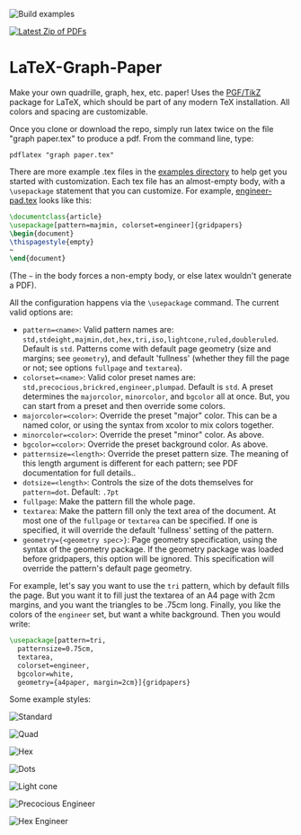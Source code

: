 ![Build examples](../../actions/workflows/pdflatex-examples.yml/badge.svg)

[![Latest Zip of PDFs](https://img.shields.io/badge/Latest_Zip_of_PDFs-latest-orange.svg?style=flat)](../gh-action-result/examples/pdfs.zip?raw=true)

# LaTeX-Graph-Paper
Make your own quadrille, graph, hex, etc. paper! Uses the [PGF/TikZ](https://en.wikipedia.org/wiki/PGF/TikZ) package for LaTeX, which should be part of any modern TeX installation. All colors and spacing are customizable.

Once you clone or download the repo, simply run latex twice on the
file "graph paper.tex" to produce a pdf. From the command line, type:

    pdflatex "graph paper.tex"

There are more example .tex files in the [examples
directory](./examples/) to help get you started with customization.
Each tex file has an almost-empty body, with a `\usepackage` statement
that you can customize.  For example,
[engineer-pad.tex](./examples/engineer-pad.tex) looks like this:
```latex
\documentclass{article}
\usepackage[pattern=majmin, colorset=engineer]{gridpapers}
\begin{document}
\thispagestyle{empty}
~
\end{document}
```
(The `~` in the body forces a non-empty body, or else latex wouldn't
generate a PDF).

All the configuration happens via the `\usepackage` command.  The
current valid options are:

* `pattern=<name>`:
Valid pattern names are:
`std,stdeight,majmin,dot,hex,tri,iso,lightcone,ruled,doubleruled`. Default
is `std`.  Patterns come with default page geometry (size and margins;
see `geometry`), and default 'fullness' (whether they fill the page or
not; see options `fullpage` and `textarea`).
* `colorset=<name>`:
Valid color preset names are:
`std,precocious,brickred,engineer,plumpad`.  Default is `std`.  A
preset determines the `majorcolor`, `minorcolor`, and `bgcolor` all at
once.  But, you can start from a preset and then override some colors.
* `majorcolor=<color>`: Override the preset "major" color.  This can
  be a named color, or using the syntax from xcolor to mix colors
  together.
* `minorcolor=<color>`: Override the preset "minor" color.  As above.
* `bgcolor=<color>`: Override the preset background color.  As above.
* `patternsize=<length>`: Override the preset pattern size.  The
  meaning of this length argument is different for each pattern; see
  PDF documentation for full details..
* `dotsize=<length>`: Controls the size of the dots themselves for
  `pattern=dot`.  Default: `.7pt`
* `fullpage`: Make the pattern fill the whole page.
* `textarea`: Make the pattern fill only the text area of the
  document.  At most one of the `fullpage` or `textarea` can be
  specified.  If one is specified, it will override the default
  'fullness' setting of the pattern.
* `geometry={<geometry spec>}`: Page geometry specification, using the
  syntax of the geometry package.  If the geometry package was loaded
  before gridpapers, this option will be ignored.  This specification
  will override the pattern's default page geometry.

For example, let's say you want to use the `tri` pattern, which by
default fills the page.  But you want it to fill just the textarea of
an A4 page with 2cm margins, and you want the triangles to be .75cm long.
Finally, you like the colors of the `engineer` set, but want a white
background.  Then you would write:
```latex
\usepackage[pattern=tri,
  patternsize=0.75cm,
  textarea,
  colorset=engineer,
  bgcolor=white,
  geometry={a4paper, margin=2cm}]{gridpapers}
```

Some example styles:

![Standard](/../screenshots/std.jpg "Standard")

![Quad](/../screenshots/quad.jpg "Quadrille")

![Hex](/../screenshots/hex.jpg "Hex")

![Dots](/../screenshots/dot.jpg "Dots")

![Light cone](/../screenshots/lightcone.jpg "Light cone")

![Precocious Engineer](/../screenshots/rosie.png "Precocious Engineer color scheme")

![Hex Engineer](/../screenshots/hexengineer.png "Hex grid with Engineering Pad color scheme")
